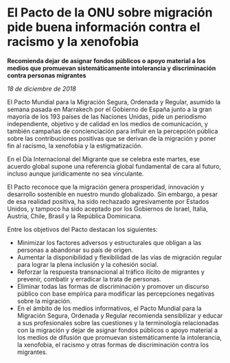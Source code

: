 # El Pacto de la ONU sobre migración pide buena información contra el racismo y la xenofobia

**Recomienda dejar de asignar fondos públicos o apoyo material a los medios que promuevan sistemáticamente intolerancia y discriminación contra personas migrantes**

*18 de diciembre de 2018*

El Pacto Mundial para la Migración Segura, Ordenada y Regular, asumido la semana pasada en Marrakech por el Gobierno de España junto a la gran mayoría de los 193 países de las Naciones Unidas, pide un periodismo independiente, objetivo y de calidad en los medios de comunicación, y también campañas de concienciación para influir en la percepción pública sobre las contribuciones positivas que se derivan de la migración y poner fin al racismo, la xenofobia y la estigmatización.

En el Día Internacional del Migrante que se celebra este martes, ese acuerdo global supone una referencia global fundamental de cara al futuro, incluso aunque jurídicamente no sea vinculante.

El Pacto reconoce que la migración genera prosperidad, innovación y desarrollo sostenible en nuestro mundo globalizado. Sin embargo, a pesar de esa realidad positiva, ha sido rechazado agresivamente por Estados Unidos, y tampoco ha sido aceptado por los Gobiernos de Israel, Italia, Austria, Chile, Brasil y la República Dominicana.

Entre los objetivos del Pacto destacan los siguientes:

- Minimizar los factores adversos y estructurales que obligan a las personas a abandonar su país de origen.
- Aumentar la disponibilidad y flexibilidad de las vías de migración regular para lograr la plena inclusión y la cohesión social.
- Reforzar la respuesta transnacional al tráfico ilícito de migrantes y prevenir, combatir y erradicar la trata de personas.
- Eliminar todas las formas de discriminación y promover un discurso público con base empírica para modificar las percepciones negativas sobre la migración.
- En el ámbito de los medios informativos, el Pacto Mundial para la Migración Segura, Ordenada y Regular recomienda sensibilizar y educar a sus profesionales sobre las cuestiones y la terminología relacionadas con la migración y dejar de asignar fondos públicos o apoyo material a los medios de difusión que promuevan sistemáticamente la intolerancia, la xenofobia, el racismo y otras formas de discriminación contra los migrantes.
